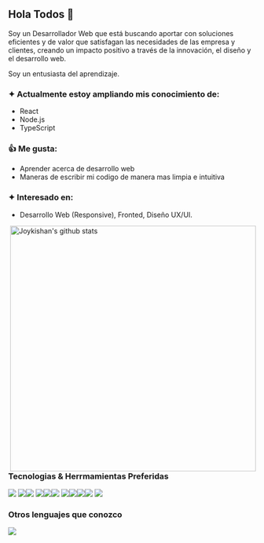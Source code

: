 ## Hola Todos 👋

Soy un Desarrollador Web que está buscando aportar con soluciones eficientes y de valor que satisfagan las necesidades de las empresa y clientes, creando un impacto positivo a través de la innovación, el diseño y el desarrollo web.

Soy un entusiasta del aprendizaje.
 
### ✦ Actualmente estoy ampliando mis conocimiento de: 
- React
- Node.js
- TypeScript

### 👍 Me gusta:
- Aprender acerca de desarrollo web
- Maneras de escribir mi codigo de manera mas limpia e intuitiva

### ✦ Interesado en:
- Desarrollo Web (Responsive), Fronted, Diseño UX/UI.

<!--
**isaicastillo13/isaicastillo13** is a ✨ _special_ ✨ repository because its `README.md` (this file) appears on your GitHub profile.
### Hey Sourav here 👋

<p> <!-- GitHub README Stats -->
  <a href="https://github.com/isaicastillo13?tab=repositories">
    <img width="500" height="auto" align="right" alt="Joykishan's github stats" 
         src="https://github-readme-stats.vercel.app/api?username=isaicastillo13&show_icons=true&theme=algolia&count_private=true" />
   <!-- <img width="30%" height="auto" align="right" alt="Mis estadisticas" 
         src="https://github-readme-stats.vercel.app/api/top-langs/?username=isaicastillo13&layout=compact" />
NOTE: Top languages does not indicate my skill level or something like that, it's a github metric of which languages i have the most code on github. -->
  </a>

### Tecnologias & Herrmamientas Preferidas

<img src = "https://img.shields.io/badge/-HTML5-E34F26?style=flat&logo=html5&logoColor=white"> <img src = "https://img.shields.io/badge/-CSS3-1572B6?style=flat&logo=css3&logoColor=white"><img src="https://img.shields.io/badge/-JavaScript-eed718?style=flat&logo=javascript&logoColor=ffffff">
<img src="https://img.shields.io/badge/-Sass-cc6699?style=flat&logo=sass&logoColor=ffffff"><img src="https://img.shields.io/badge/-MySQL-F29111?style=flat&logo=mysql&logoColor=FFFFFF"><img src="http://img.shields.io/badge/-Git-F1502F?style=flat&logo=git&logoColor=FFFFFF">
<img src="http://img.shields.io/badge/-Github-000000?style=flat&logo=github&logoColor=FFFFFF"><img src="http://img.shields.io/badge/-VS%20Code-007ACC?style=flat&logo=visual%20studio%20code&logoColor=white"><img src="http://img.shields.io/badge/-figma-ff7262?style=flat&logo=figma&logoColor=white"><img src="https://img.shields.io/badge/-TailwindCSS-38B2AC?style=flat&logo=tailwind-css&logoColor=white">
<img src="https://img.shields.io/badge/-React-61DAFB?style=flat&logo=react&logoColor=white">



### Otros lenguajes que conozco
<img src="https://img.shields.io/badge/-php-AEB2D5?style=flat&logo=php&logoColor=white"> 
